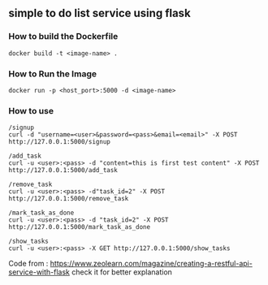 ## simple to do list service using flask

### How to build the Dockerfile
``` docker build -t <image-name> . ```

### How to Run the Image
``` docker run -p <host_port>:5000 -d <image-name> ```

### How to use
```
/signup
curl -d "username=<user>&password=<pass>&email=<email>" -X POST http://127.0.0.1:5000/signup
```
```
/add_task
curl -u <user>:<pass> -d "content=this is first test content" -X POST http://127.0.0.1:5000/add_task
```
```
/remove_task
curl -u <user>:<pass> -d"task_id=2" -X POST http://127.0.0.1:5000/remove_task
```
```
/mark_task_as_done
curl -u <user>:<pass> -d "task_id=2" -X POST http://127.0.0.1:5000/mark_task_as_done
```
```
/show_tasks
curl -u <user>:<pass> -X GET http://127.0.0.1:5000/show_tasks
```

Code from : https://www.zeolearn.com/magazine/creating-a-restful-api-service-with-flask check it for better explanation
